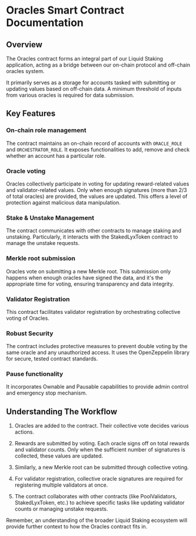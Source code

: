# Oracles Smart Contract Documentation

## Overview

The Oracles contract forms an integral part of our Liquid Staking application, 
acting as a bridge between our on-chain protocol and off-chain oracles system. 

It primarily serves as a storage for accounts tasked with submitting or updating values based on off-chain data. 
A minimum threshold of inputs from various oracles is required for data submission.

## Key Features

### On-chain role management 

The contract maintains an on-chain record of accounts with `ORACLE_ROLE` and `ORCHESTRATOR_ROLE`. 
It exposes functionalities to add, remove and check whether an account has a particular role.

### Oracle voting 

Oracles collectively participate in voting for updating reward-related values and validator-related values. 
Only when enough signatures (more than 2/3 of total oracles) are provided, the values are updated. 
This offers a level of protection against malicious data manipulation.

### Stake & Unstake Management 

The contract communicates with other contracts to manage staking and unstaking. 
Particularly, it interacts with the StakedLyxToken contract to manage the unstake requests.

### Merkle root submission 

Oracles vote on submitting a new Merkle root. This submission only happens when enough oracles have signed the data, 
and it's the appropriate time for voting, ensuring transparency and data integrity.

### Validator Registration 

This contract facilitates validator registration by orchestrating collective voting of Oracles.

### Robust Security 

The contract includes protective measures to prevent double voting by the same oracle and any unauthorized access. 
It uses the OpenZeppelin library for secure, tested contract standards.

### Pause functionality 

It incorporates Ownable and Pausable capabilities to provide admin control and emergency stop mechanism.

## Understanding The Workflow

1. Oracles are added to the contract. Their collective vote decides various actions.


2. Rewards are submitted by voting. Each oracle signs off on total rewards and validator counts. 
Only when the sufficient number of signatures is collected, these values are updated.


3. Similarly, a new Merkle root can be submitted through collective voting.


4. For validator registration, collective oracle signatures are required for registering multiple validators at once.


5. The contract collaborates with other contracts (like PoolValidators, StakedLyxToken, etc.) 
to achieve specific tasks like updating validator counts or managing unstake requests.

Remember, an understanding of the broader Liquid Staking ecosystem will provide further context to how the Oracles contract fits in.

